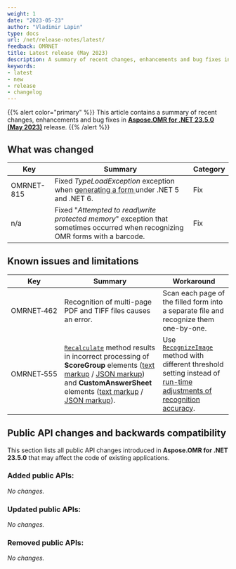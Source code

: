 ```yaml
---
weight: 1
date: "2023-05-23"
author: "Vladimir Lapin"
type: docs
url: /net/release-notes/latest/
feedback: OMRNET
title: Latest release (May 2023)
description: A summary of recent changes, enhancements and bug fixes in Aspose.OMR for .NET 23.5.0 (May 2023) release.
keywords:
- latest
- new
- release
- changelog
---
```


{{% alert color="primary" %}} 
This article contains a summary of recent changes, enhancements and bug fixes in [**Aspose.OMR for .NET 23.5.0 (May 2023)**](https://www.nuget.org/packages/Aspose.OMR/23.5.0) release.
{{% /alert %}} 

## What was changed

Key | Summary | Category
--- | ------- | --------
OMRNET-815 | Fixed _TypeLoadException_ exception when [generating a form ](/omr/net/generate-template/) under .NET 5 and .NET 6. | Fix
n/a | Fixed "_Attempted to read\write protected memory_" exception that sometimes occurred when recognizing OMR forms with a barcode. | Fix

## Known issues and limitations

Key | Summary | Workaround
--- | ------- | ----------
OMRNET&#8209;462 | Recognition of multi-page PDF and TIFF files causes an error. | Scan each page of the filled form into a separate file and recognize them one-by-one.
OMRNET&#8209;555 | [`Recalculate`](https://reference.aspose.com/omr/net/aspose.omr.api/templateprocessor/recalculate/) method results in incorrect processing of **ScoreGroup** elements ([text markup](/omr/net/txt-markup/score_group/) / [JSON markup](/omr/net/json-markup/scoregroup/)) and **CustomAnswerSheet** elements ([text markup](/omr/net/txt-markup/custom_answer_sheet/) / [JSON markup](/omr/net/json-markup/customanswersheet/)). | Use [`RecognizeImage`](https://reference.aspose.com/omr/net/aspose.omr.api/templateprocessor/recognizeimage/) method with different threshold setting instead of [run-time adjustments of recognition accuracy](/omr/net/recognition/accuracy-threshold/#adjusting-recognition-accuracy-at-run-time).

## Public API changes and backwards compatibility

This section lists all public API changes introduced in **Aspose.OMR for .NET 23.5.0** that may affect the code of existing applications.

### Added public APIs:

_No changes._

### Updated public APIs:

_No changes._

### Removed public APIs:

_No changes._
